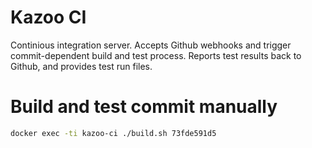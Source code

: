 # Kazoo CI

Continious integration server. Accepts Github webhooks and trigger commit-dependent build and test process.
Reports test results back to Github, and provides test run files.

# Build and test commit manually

```sh
docker exec -ti kazoo-ci ./build.sh 73fde591d5
```

